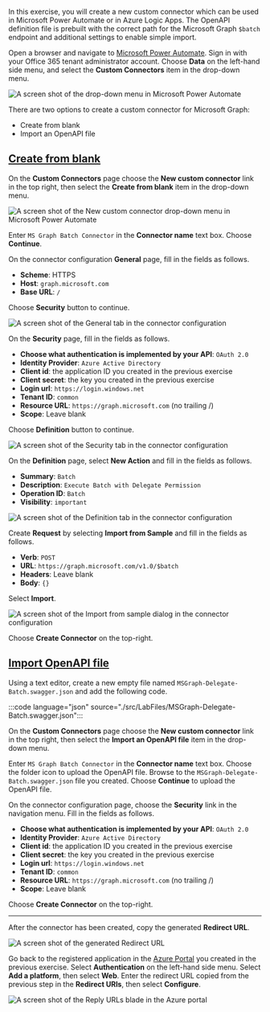 <!-- markdownlint-disable MD002 MD041 -->

In this exercise, you will create a new custom connector which can be used in Microsoft Power Automate or in Azure Logic Apps. The OpenAPI definition file is prebuilt with the correct path for the Microsoft Graph `$batch` endpoint and additional settings to enable simple import.

Open a browser and navigate to [Microsoft Power Automate](https://powerautomate.microsoft.com/). Sign in with your Office 365 tenant administrator account. Choose **Data** on the left-hand side menu, and select the **Custom Connectors** item in the drop-down menu.

![A screen shot of the drop-down menu in Microsoft Power Automate](../../images/power-automate/custom-connectors.png)

There are two options to create a custom connector for Microsoft Graph:

- Create from blank
- Import an OpenAPI file

## [Create from blank](#tab/blank)

On the **Custom Connectors** page choose the **New custom connector** link in the top right, then select the **Create from blank** item in the drop-down menu.

![A screen shot of the New custom connector drop-down menu in Microsoft Power Automate](../../images/power-automate/new-connector.png)

Enter `MS Graph Batch Connector` in the **Connector name** text box. Choose **Continue**.

On the connector configuration **General** page, fill in the fields as follows.

- **Scheme**: HTTPS
- **Host**: `graph.microsoft.com`
- **Base URL**: `/`

Choose **Security** button to continue.

![A screen shot of the General tab in the connector configuration](../../images/power-automate/general-tab.png)

On the **Security** page, fill in the fields as follows.

- **Choose what authentication is implemented by your API**: `OAuth 2.0`
- **Identity Provider**: `Azure Active Directory`
- **Client id**: the application ID you created in the previous exercise
- **Client secret**: the key you created in the previous exercise
- **Login url**: `https://login.windows.net`
- **Tenant ID**: `common`
- **Resource URL**: `https://graph.microsoft.com` (no trailing /)
- **Scope**: Leave blank

Choose **Definition** button to continue.

![A screen shot of the Security tab in the connector configuration](../../images/power-automate/security-tab.png)

On the **Definition** page, select **New Action** and fill in the fields as follows.

- **Summary**: `Batch`
- **Description**: `Execute Batch with Delegate Permission`
- **Operation ID**: `Batch`
- **Visibility**: `important`

![A screen shot of the Definition tab in the connector configuration](../../images/power-automate/definition-tab.png)

Create **Request** by selecting **Import from Sample** and fill in the fields as follows.

- **Verb**: `POST`
- **URL**: `https://graph.microsoft.com/v1.0/$batch`
- **Headers**: Leave blank
- **Body**: `{}`

Select **Import**.

![A screen shot of the Import from sample dialog in the connector configuration](../../images/power-automate/import-sample.png)

Choose **Create Connector** on the top-right.

## [Import OpenAPI file](#tab/openapi)

Using a text editor, create a new empty file named `MSGraph-Delegate-Batch.swagger.json` and add the following code.

:::code language="json" source="./src/LabFiles/MSGraph-Delegate-Batch.swagger.json":::



On the **Custom Connectors** page choose the **New custom connector** link in the top right, then select the **Import an OpenAPI file** item in the drop-down menu.

Enter `MS Graph Batch Connector` in the **Connector name** text box. Choose the folder icon to upload the OpenAPI file. Browse to the `MSGraph-Delegate-Batch.swagger.json` file you created. Choose **Continue** to upload the OpenAPI file.

On the connector configuration page, choose the **Security** link in the navigation menu. Fill in the fields as follows.

- **Choose what authentication is implemented by your API**: `OAuth 2.0`
- **Identity Provider**: `Azure Active Directory`
- **Client id**: the application ID you created in the previous exercise
- **Client secret**: the key you created in the previous exercise
- **Login url**: `https://login.windows.net`
- **Tenant ID**: `common`
- **Resource URL**: `https://graph.microsoft.com` (no trailing /)
- **Scope**: Leave blank

Choose **Create Connector** on the top-right.

---

After the connector has been created, copy the generated **Redirect URL**.

![A screen shot of the generated Redirect URL](../../images/power-automate/redirect-url.png)

Go back to the registered application in the [Azure Portal](https://aad.portal.azure.com) you created in the previous exercise. Select **Authentication** on the left-hand side menu. Select **Add a platform**, then select **Web**. Enter the redirect URL copied from the previous step in the **Redirect URIs**, then select **Configure**.

![A screen shot of the Reply URLs blade in the Azure portal](../../images/power-automate/update-app-reg.png)
